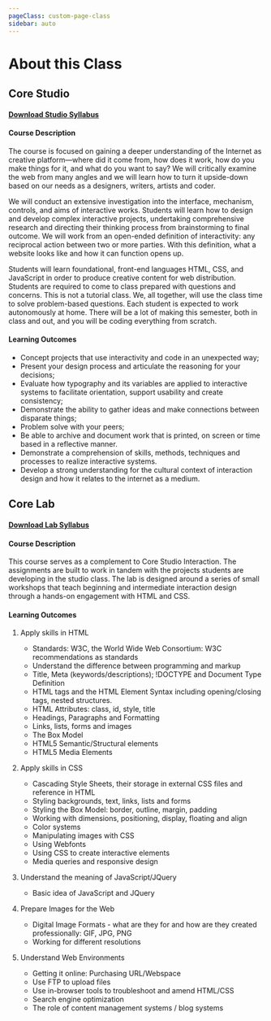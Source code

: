 ```yaml
---
pageClass: custom-page-class
sidebar: auto
---
```


# About this Class

## Core Studio

#### [Download <u>Studio</u> Syllabus](https:google.com/)

#### Course Description

The course is focused on gaining a deeper understanding of the Internet as creative platform—where did it come from, how does it work, how do you make things for it, and what do you want to say? We will critically examine the web from many angles and we will learn how to turn it upside-down based on our needs as a designers, writers, artists and coder.

We will conduct an extensive investigation into the interface, mechanism, controls, and aims of interactive works. Students will learn how to design and develop complex interactive projects, undertaking comprehensive research and directing their thinking process from brainstorming to final outcome. We will work from an open-ended definition of interactivity: any reciprocal action between two or more parties. With this definition, what a website looks like and how it can function opens up.

Students will learn foundational, front-end languages HTML, CSS, and JavaScript in order to produce creative content for web distribution. Students are required to come to class prepared with questions and concerns. This is not a tutorial class. We, all together, will use the class time to solve problem-based questions. Each student is expected to work autonomously at home. There will be a lot of making this semester, both in class and out, and you will be coding everything from scratch.

#### Learning Outcomes

- Concept projects that use interactivity and code in an unexpected way;
- Present your design process and articulate the reasoning for your decisions;
- Evaluate how typography and its variables are applied to interactive systems to facilitate orientation, support usability and create consistency;
- Demonstrate the ability to gather ideas and make connections between disparate things;
- Problem solve with your peers;
- Be able to archive and document work that is printed, on screen or time based in a
  reflective manner.
- Demonstrate a comprehension of skills, methods, techniques and processes to
  realize interactive systems.
- Develop a strong understanding for the cultural context of interaction design and how
  it relates to the internet as a medium.

## Core Lab

#### [Download <u>Lab</u> Syllabus](https:google.com/)

#### Course Description

This course serves as a complement to Core Studio Interaction. The assignments are built to work in tandem with the projects students are developing in the studio class. The lab is designed around a series of small workshops that teach beginning and intermediate interaction design through a hands-on engagement with HTML and CSS.

#### Learning Outcomes

1. Apply skills in HTML

   - Standards: W3C, the World Wide Web Consortium: W3C recommendations as standards
   - Understand the difference between programming and markup
   - Title, Meta (keywords/descriptions); !DOCTYPE and Document Type Definition
   - HTML tags and the HTML Element Syntax including opening/closing tags, nested structures.
   - HTML Attributes: class, id, style, title
   - Headings, Paragraphs and Formatting
   - Links, lists, forms and images
   - The Box Model
   - HTML5 Semantic/Structural elements
   - HTML5 Media Elements

2. Apply skills in CSS

   - Cascading Style Sheets, their storage in external CSS files and reference in HTML
   - Styling backgrounds, text, links, lists and forms
   - Styling the Box Model: border, outline, margin, padding
   - Working with dimensions, positioning, display, floating and align
   - Color systems
   - Manipulating images with CSS
   - Using Webfonts
   - Using CSS to create interactive elements
   - Media queries and responsive design

3. Understand the meaning of JavaScript/JQuery

   - Basic idea of JavaScript and JQuery

4. Prepare Images for the Web

   - Digital Image Formats - what are they for and how are they created professionally: GIF, JPG, PNG
   - Working for different resolutions

5. Understand Web Environments
   - Getting it online: Purchasing URL/Webspace
   - Use FTP to upload files
   - Use in-browser tools to troubleshoot and amend HTML/CSS
   - Search engine optimization
   - The role of content management systems / blog systems
